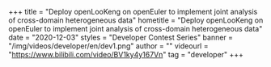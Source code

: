 +++
    title = "Deploy openLooKeng on openEuler to implement joint analysis of cross-domain heterogeneous data"
    hometitle = "Deploy openLooKeng on openEuler to implement joint analysis of cross-domain heterogeneous data"
    date = "2020-12-03"
    styles = "Developer Contest Series"
    banner = "/img/videos/developer/en/dev1.png"
    author = ""
    videourl = "https://www.bilibili.com/video/BV1ky4y167Vn" 
    tag = "developer"
+++
